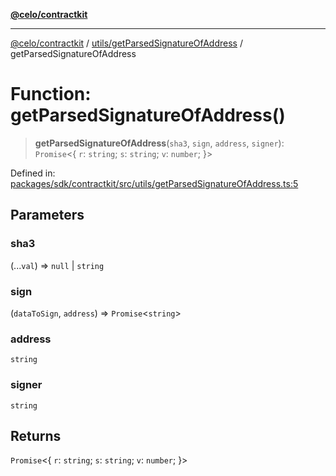 [**@celo/contractkit**](../../../README.md)

***

[@celo/contractkit](../../../modules.md) / [utils/getParsedSignatureOfAddress](../README.md) / getParsedSignatureOfAddress

# Function: getParsedSignatureOfAddress()

> **getParsedSignatureOfAddress**(`sha3`, `sign`, `address`, `signer`): `Promise`\<\{ `r`: `string`; `s`: `string`; `v`: `number`; \}\>

Defined in: [packages/sdk/contractkit/src/utils/getParsedSignatureOfAddress.ts:5](https://github.com/celo-org/developer-tooling/blob/master/packages/sdk/contractkit/src/utils/getParsedSignatureOfAddress.ts#L5)

## Parameters

### sha3

(...`val`) => `null` \| `string`

### sign

(`dataToSign`, `address`) => `Promise`\<`string`\>

### address

`string`

### signer

`string`

## Returns

`Promise`\<\{ `r`: `string`; `s`: `string`; `v`: `number`; \}\>
